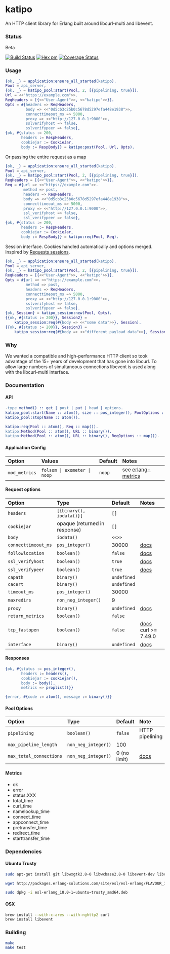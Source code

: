 katipo
=====

An HTTP client library for Erlang built around libcurl-multi and libevent.

### Status

Beta

[![Build Status][travis_ci_image]][travis_ci]
[![Hex pm](http://img.shields.io/hexpm/v/katipo.svg?style=flat)](https://hex.pm/packages/katipo)
[![Coverage Status](https://coveralls.io/repos/github/puzza007/katipo/badge.svg?branch=master)](https://coveralls.io/github/puzza007/katipo?branch=master)

### Usage

```erlang
{ok, _} = application:ensure_all_started(katipo).
Pool = api_server,
{ok, _} = katipo_pool:start(Pool, 2, [{pipelining, true}]).
Url = <<"https://example.com">>.
ReqHeaders = [{<<"User-Agent">>, <<"katipo">>}].
Opts = #{headers => ReqHeaders,
         body => <<"0d5cb3c25b0c5678d5297efa448e1938">>,
         connecttimeout_ms => 5000,
         proxy => <<"http://127.0.0.1:9000">>,
         sslverifyhost => false,
         sslverifypeer => false},
{ok, #{status := 200,
       headers := RespHeaders,
       cookiejar := CookieJar,
       body := RespBody}} = katipo:post(Pool, Url, Opts).
```

Or passing the entire request as a map

```erlang
{ok, _} = application:ensure_all_started(katipo).
Pool = api_server,
{ok, _} = katipo_pool:start(Pool, 2, [{pipelining, true}]).
ReqHeaders = [{<<"User-Agent">>, <<"katipo">>}].
Req = #{url => <<"https://example.com">>.
        method => post,
        headers => ReqHeaders,
        body => <<"0d5cb3c25b0c5678d5297efa448e1938">>,
        connecttimeout_ms => 5000,
        proxy => <<"http://127.0.0.1:9000">>,
        ssl_verifyhost => false,
        ssl_verifypeer => false},
{ok, #{status := 200,
       headers := RespHeaders,
       cookiejar := CookieJar,
       body := RespBody}} = katipo:req(Pool, Req).
```

Session interface. Cookies handled automatically and options merged. Inspired by [Requests sessions](http://docs.python-requests.org/en/latest/user/advanced/#session-objects).

```erlang
{ok, _} = application:ensure_all_started(katipo).
Pool = api_server,
{ok, _} = katipo_pool:start(Pool, 2, [{pipelining, true}]).
ReqHeaders = [{<<"User-Agent">>, <<"katipo">>}].
Opts = #{url => <<"https://example.com">>.
         method => post,
         headers => ReqHeaders,
         connecttimeout_ms => 5000,
         proxy => <<"http://127.0.0.1:9000">>,
         sslverifyhost => false,
         sslverifypeer => false}.
{ok, Session} = katipo_session:new(Pool, Opts).
{{ok, #{status := 200}}, Session2} =
    katipo_session:req(#{body => <<"some data">>}, Session).
{{ok, #{status := 200}}, Session3} =
    katipo_session:req(#{body => <<"different payload data">>}, Session2).
```

### Why

We wanted a compatible and high-performance HTTP client so took
advantage of the 15+ years of development that has gone into libcurl.
To allow large numbers of simultaneous connections libevent is used
along with the libcurl-multi interface.

### Documentation

#### API

```erlang
-type method() :: get | post | put | head | options.
katipo_pool:start(Name :: atom(), size :: pos_integer(), PoolOptions :: proplist()).
katipo_pool:stop(Name :: atom()).

katipo:req(Pool :: atom(), Req :: map()).
katipo:Method(Pool :: atom(), URL :: binary()).
katipo:Method(Pool :: atom(), URL :: binary(), ReqOptions :: map()).

```

#### Application Config
| Option | Values | Default | Notes |
|:-------|:-------|:--------|:------|
| `mod_metrics` | <code>folsom &#124; exometer &#124; noop</code> | `noop` | see [erlang-metrics](https://github.com/benoitc/erlang-metrics) |

#### Request options

| Option              | Type                          | Default     | Notes                                                                           |
|:--------------------|:------------------------------|:------------|:--------------------------------------------------------------------------------|
| `headers`           | `[{binary(), iodata()}]`      | `[]`        |                                                                                 |
| `cookiejar`         | opaque (returned in response) | `[]`        |                                                                                 |
| `body`              | `iodata()`                    | `<<>>`      |                                                                                 |
| `connecttimeout_ms` | `pos_integer()`               | 30000       | [docs](https://curl.haxx.se/libcurl/c/CURLOPT_CONNECTTIMEOUT.html)              |
| `followlocation`    | `boolean()`                   | `false`     | [docs](https://curl.haxx.se/libcurl/c/CURLOPT_FOLLOWLOCATION.html)              |
| `ssl_verifyhost`    | `boolean()`                   | `true`      | [docs](https://curl.haxx.se/libcurl/c/CURLOPT_SSL_VERIFYHOST.html)              |
| `ssl_verifypeer`    | `boolean()`                   | `true`      | [docs](https://curl.haxx.se/libcurl/c/CURLOPT_SSL_VERIFYPEER.html)              |
| `capath`            | `binary()`                    | `undefined` |                                                                                 |
| `cacert`            | `binary()`                    | `undefined` |                                                                                 |
| `timeout_ms`        | `pos_integer()`               | 30000       |                                                                                 |
| `maxredirs`         | `non_neg_integer()`           | 9           |                                                                                 |
| `proxy`             | `binary()`                    | `undefined` | [docs](https://curl.haxx.se/libcurl/c/CURLOPT_PROXY.html)                       |
| `return_metrics`    | `boolean()`                   | `false`     |                                                                                 |
| `tcp_fastopen`      | `boolean()`                   | `false`     | [docs](https://curl.haxx.se/libcurl/c/CURLOPT_TCP_FASTOPEN.html) curl >= 7.49.0 |
| `interface`         | `binary()`                    | `undefined` | [docs](https://curl.haxx.se/libcurl/c/CURLOPT_INTERFACE.html)                   |

#### Responses

```erlang
{ok, #{status := pos_integer(),
       headers := headers(),
       cookiejar := cookiejar(),
       body := body(),
       metrics => proplist()}}

{error, #{code := atom(), message := binary()}}
```

#### Pool Options

| Option                  | Type                | Default      | Note                                                                       |
|:------------------------|:--------------------|:-------------|:---------------------------------------------------------------------------|
| `pipelining`            | `boolean()`         | `false`      | HTTP pipelining                                                            |
| `max_pipeline_length`   | `non_neg_integer()` | 100          |                                                                            |
| `max_total_connections` | `non_neg_integer()` | 0 (no limit) | [docs](https://curl.haxx.se/libcurl/c/CURLMOPT_MAX_TOTAL_CONNECTIONS.html) |

#### Metrics

* ok
* error
* status.XXX
* total_time
* curl_time
* namelookup_time
* connect_time
* appconnect_time
* pretransfer_time
* redirect_time
* starttransfer_time

### Dependencies

#### Ubuntu Trusty

```sh
sudo apt-get install git libwxgtk2.8-0 libwxbase2.8-0 libevent-dev libcurl4-openssl-dev libcurl4-openssl-dev

wget http://packages.erlang-solutions.com/site/esl/esl-erlang/FLAVOUR_1_esl/esl-erlang_18.0-1~ubuntu~trusty_amd64.deb

sudo dpkg -i esl-erlang_18.0-1~ubuntu~trusty_amd64.deb
```

#### OSX

```sh
brew install --with-c-ares --with-nghttp2 curl
brew install libevent
```

### Building

```sh
make
make test
```

[travis_ci]: https://travis-ci.org/puzza007/katipo
[travis_ci_image]: https://travis-ci.org/puzza007/katipo.png
